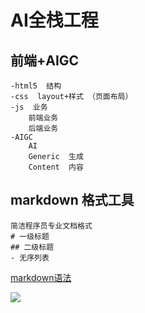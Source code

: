# AI全栈工程
## 前端+AIGC
    -html5  结构
    -css  layout+样式 （页面布局）
    -js  业务
        前端业务
        后端业务
    -AIGC
        AI
        Generic  生成
        Content  内容

## markdown 格式工具
    简洁程序员专业文档格式
    # 一级标题
    ## 二级标题
    - 无序列表
[markdown语法](https://blog.csdn.net/lishuoboy/article/details/104421044)

![](https://p6-juejin.byteimg.com/tos-cn-i-k3u1fbpfcp/03c4fecb08154adda0a8c21ce2bec145~tplv-k3u1fbpfcp-jj:216:144:0:0:q75.avis)
